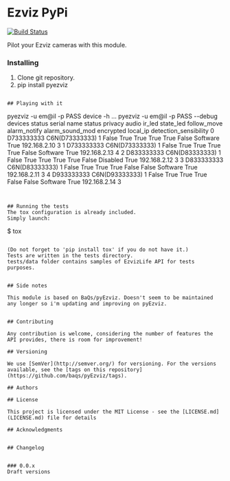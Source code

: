 # Ezviz PyPi

[![Build Status](https://travis-ci.org/BaQs/pyEzviz.svg?branch=master)](https://travis-ci.org/BaQs/pyEzviz)

Pilot your Ezviz cameras with this module.

### Installing

1) Clone git repository.
2) pip install pyezviz
```

## Playing with it

```
pyezviz -u em@il -p PASS device -h
...
pyezviz -u em@il -p PASS --debug devices status
      serial            name  status  privacy  audio  ir_led  state_led  follow_move  alarm_notify alarm_sound_mod  encrypted       local_ip detection_sensibility
0  D733333333 C6N(D73333333)       1    False   True    True       True         True         False        Software       True  192.168.2.10                     3
1  D733333333 C6N(D73333333)       1    False   True    True       True         True         False        Software       True  192.168.2.13                     4
2  D833333333 C6N(D83333333)       1    False   True    True       True         True         False        Disabled       True  192.168.2.12                     3
3  D833333333 C6N(D83333333)       1    False   True    True       True        False         False        Software       True  192.168.2.11                     3
4  D933333333 C6N(D93333333)       1    False   True    True       True        False         False        Software       True  192.168.2.14                     3


```


## Running the tests
The tox configuration is already included.
Simply launch:
```
$ tox
```

(Do not forget to 'pip install tox' if you do not have it.)
Tests are written in the tests directory.
tests/data folder contains samples of EzvizLife API for tests purposes.


## Side notes

This module is based on BaQs/pyEzviz. Doesn't seem to be maintained any longer so i'm updating and improving on pyEzviz.


## Contributing

Any contribution is welcome, considering the number of features the API provides, there is room for improvement!

## Versioning

We use [SemVer](http://semver.org/) for versioning. For the versions available, see the [tags on this repository](https://github.com/baqs/pyEzviz/tags). 

## Authors

## License

This project is licensed under the MIT License - see the [LICENSE.md](LICENSE.md) file for details

## Acknowledgments


## Changelog


### 0.0.x
Draft versions
